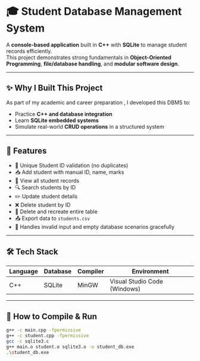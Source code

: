 # 🎓 Student Database Management System

A **console-based application** built in **C++** with **SQLite** to manage student records efficiently.  
This project demonstrates strong fundamentals in **Object-Oriented Programming**, **file/database handling**, and **modular software design**.

---

## ✨ Why I Built This Project

As part of my academic and career preparation , I developed this DBMS to:
- Practice **C++ and database integration**
- Learn **SQLite embedded systems**
- Simulate real-world **CRUD operations** in a structured system

---

## 🚀 Features

- 🔐 Unique Student ID validation (no duplicates)
- 📥 Add student with manual ID, name, marks
- 🧾 View all student records
- 🔍 Search students by ID
- ✏️ Update student details
- ❌ Delete student by ID
- 🧹 Delete and recreate entire table
- 📤 Export data to `students.csv`
- 🚫 Handles invalid input and empty database scenarios gracefully

---

## 🛠️ Tech Stack

| Language | Database | Compiler | Environment |
|----------|----------|----------|-------------|
| C++      | SQLite   | MinGW    | Visual Studio Code (Windows)

---

## 🧪 How to Compile & Run

```bash
g++ -c main.cpp -fpermissive
g++ -c student.cpp -fpermissive
gcc -c sqlite3.c
g++ main.o student.o sqlite3.o -o student_db.exe
.\student_db.exe
